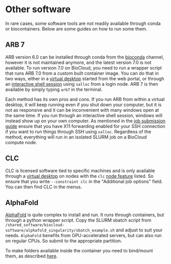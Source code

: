 # Other software
In rare cases, some software tools are not readily available through conda or biocontainers. Below are some guides on how to run some them.

## ARB 7
ARB version 6.0 can be installed through conda from the [bioconda](https://anaconda.org/bioconda/arb-bio) channel, however it is not maintained anymore, and the latest version 7.0 is not available. To run version 7.0 on BioCloud, you need to run a wrapper script that runs ARB 7.0 from a custom built container image. You can do that in two ways, either in a [virtual desktop](../guides/webportal/apps/virtualdesktop.md) started from the web portal, or through an [interactive shell session](../slurm/jobsubmission.md#graphical-apps-gui) using `salloc` from a login node. ARB 7 is then available by simply typing `arb7` in the terminal.

Each method has its own pros and cons. If you run ARB from within a virtual desktop, it will keep running even if you shut down your computer, but it is not as responsive and it can be inconvenient with many windows open at the same time. If you run through an interactive shell session, windows will instead show up on your own computer. As mentioned in the [job submission guide](../slurm/jobsubmission.md#graphical-apps-gui) ensure that you have X11 forwarding enabled for your SSH connection if you want to run things through SSH using `salloc`. Regardless of the method, everything will run in an isolated SLURM job on a BioCloud compute node.

## CLC
CLC is licensed software tied to specific machines and is only available through a [virtual desktop](../guides/webportal/apps/virtualdesktop.md) on nodes with the `clc` [node feature](../slurm/partitions.md#the-interactive-partition) listed. So ensure that you write `--constraint clc` in the "Additional job options" field. You can then find CLC in the menus.

## AlphaFold
[AlphaFold](https://github.com/google-deepmind/alphafold) is quite complex to install and run. It runs through containers, but through a python wrapper script. Copy the SLURM sbatch script from `/shared_software/biocloud-software/alphafold_singularity/sbatch_example.sh` and adjust to suit your needs. `AlphaFold` benefits from GPU-accelerated servers, but can also run on regular CPUs. So submit to the appropriate partition.

To make folders available inside the container you need to bind/mount them, as described [here](containers.md#binding-mounting-folders-from-the-host-to-the-container).
